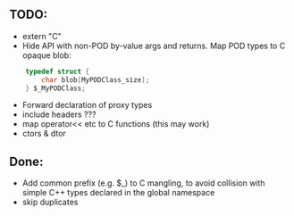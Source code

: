 TODO:
-----

- extern "C"
- Hide API with non-POD by-value args and returns. Map POD types to C opaque blob:

```C
    typedef struct {
        char blob[MyPODClass_size];
    } $_MyPODClass;
```
- Forward declaration of proxy types
- include headers ???
- map operator<< etc to C functions (this may work)
- ctors & dtor

Done:
----

- Add common prefix (e.g. $_) to C mangling, to avoid collision with simple C++ types declared in the global namespace
- skip duplicates
